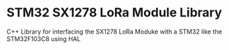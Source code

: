 # STM32 SX1278 LoRa Module Library
C++ Library for interfacing the SX1278 LoRa Moduke with a STM32 like the STM32F103C8 using HAL
